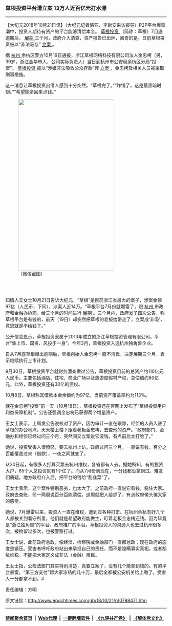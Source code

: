 ### 草根投资平台遭立案 13万人近百亿元打水漂
------------------------

<p>
 【大纪元2018年10月21日讯】（大纪元记者骆亚、李新安采访报导）P2P平台爆雷潮中，投资人期待有资产的平台能够清偿本金。
 <a href="http://www.epochtimes.com/gb/tag/%E8%8D%89%E6%A0%B9%E6%8A%95%E8%B5%84.html">
  草根投资
 </a>
 （简称：草根）7月底逾期后，
 <a href="http://www.epochtimes.com/gb/tag/%E5%B1%95%E6%9C%9F.html">
  展期
 </a>
 三个月，政府介入清查，资产报告已出炉，离奇的是，日前草根投资被以“非法吸存”
 <a href="http://www.epochtimes.com/gb/tag/%E7%AB%8B%E6%A1%88.html">
  立案
 </a>
 。
</p>
<p>
 据
 <a href="http://www.epochtimes.com/gb/tag/%E6%9D%AD%E5%B7%9E.html">
  杭州
 </a>
 余杭区警方10月19日通报，浙江草根网络科技有限公司法人金忠栲（男，39岁，浙江金华市人，公司实际负责人）当日到杭州市公安局余杭区分局“投案”。
 <a href="http://www.epochtimes.com/gb/tag/%E8%8D%89%E6%A0%B9%E6%8A%95%E8%B5%84.html">
  草根投资
 </a>
 被以“涉嫌非法吸收公众存款”罪
 <a href="http://www.epochtimes.com/gb/tag/%E7%AB%8B%E6%A1%88.html">
  立案
 </a>
 ，金忠栲及相关人员被采取刑事措施。
</p>
<p>
 这一消息让草根投资出借人感到十分突然。“草根完了。”“炸锅了，这是最黑暗时刻。”“希望能多回来点钱。”
</p>
<figure class="wp-caption aligncenter" id="attachment_10798492" style="width: 300px">
 <a href="http://i.epochtimes.com/assets/uploads/2018/10/82c8007805cc50c229882b91e1bc04c5-1.jpg">
  <img alt="" class="wp-image-10798492 size-small" height="533" src="http://i.epochtimes.com/assets/uploads/2018/10/82c8007805cc50c229882b91e1bc04c5-1-300x533.jpg" width="300"/>
 </a>
 <br/><figcaption class="wp-caption-text">
  （微信截图）
 </figcaption><br/>
</figure><br/>
<p>
 知情人王女士10月21日告诉大纪元，“草根”是目前浙江省最大的案子，涉案金额97亿（人民币，下同），涉案人近14万。“草根平台7月份就爆雷了，跟
 <a href="http://www.epochtimes.com/gb/tag/%E6%9D%AD%E5%B7%9E.html">
  杭州
 </a>
 市政府和金融办协商，给三个月的时间进行
 <a href="http://www.epochtimes.com/gb/tag/%E5%B1%95%E6%9C%9F.html">
  展期
 </a>
 。三个月内，政府发了四次公告，称草根平台是有钱的，前天（19日）却突然把草根的老板给带走了，立案成‘非吸’，意思就是不给钱了。”
</p>
<p>
 公开信息显示，草根投资隶属于2013年成立的浙江草根投资管理有限公司，平台“集上市、国资、风投于一身”。今年3月，草根投资入选杭州独角兽企业。
</p>
<p>
 自从7月底草根爆出逾期后，草根创始人金忠栲一直不清盘，决定展期三个月，表示继续执行上市计划。
</p>
<p>
 9月30日，草根投资平台就财务清查做过公告，草根投资目前的总资产约110亿元人民币。主要包括酒店、住宅、商业广场以及旅游度假村产权，总估值约80亿元，此外，草根投资还有30亿的债权。
</p>
<p>
 10月8日，草根称其借款本金余额约为97亿，当前资产覆盖率约为113%。
</p>
<p>
 就在金忠栲“投案”前一天（10月18日），草根投资还在官网上发布了“草根投资用户利益保障机制”。公告还强调金忠栲已获得两个增量资产。
</p>
<p>
 王女士表示，上周发公告说核对了资产，因为审计一直在跟踪，经侦的人员入驻了草根的办公地点，天天楼上楼下跟着老板金忠栲，去查他的资产。“政府部门、金融办和经侦已经过问三个月，突然间又立案说它没钱。有点前后太打脸了。”
</p>
<p>
 她说，投资受害人很愤怒，要去杭州上访。政府过问三个月，一直说有钱，百分之百能覆盖过来（借款），一夜之间就变了。
</p>
<p>
 从20日起，有很多人打算买票去杭州维权，各省都有人去。据她所知，有的投资大户，85个人总投资就有1个亿了。而从7月份到现在，一分钱都没拿到过。难友们质疑，地方政府介入后，把平台的钱给“割韭菜”了。
</p>
<div class="video_fit_container">
</div>
<div class="video_fit_container">
</div>
<p>
 王女士表示，这个案件特别恶劣，也太大了。之前政府一直说它有钱，稳住大家。政府去查账，前一两周说百分百能清偿，这周就把人给抓了，有点政府带头骗大家的感觉。
</p>
<p>
 她说，7月爆雷以来，投资人一直在维权，遭到过各种打击。在杭州余杭有好几个人都被关到看守所里，他们就是希望政府能做主，盯着老板金忠栲还钱。因为毕竟是“浙江独角兽”的平台、政府推广的平台。草根投资人的沟通人也去过杭州很多次，被拘留过多次，也被警察打过。
</p>
<p>
 王女士说，此前政府怠政，像经侦、检察院或金融部门一直都怠政；现在政府的态度是镇压。受害者呼吁政府站出来承担自己的责任，而不是隐瞒事实真相，或者胡乱维稳。不能把大家定义成非法（金融）难民。
</p>
<p>
 王女士指，公检法部门其实特别清楚，真要立案了，没有几个能拿到钱的。有的平台暴雷，“第三方支付”帮大家冻结的几十万，最后全都被公安机关给上缴了。受害人一分都拿不到。#
</p>
<p>
 责任编辑：方明
</p>

原文链接：http://www.epochtimes.com/gb/18/10/21/n10798471.htm


------------------------
#### [禁闻聚合首页](https://github.com/gfw-breaker/banned-news/blob/master/README.md) &nbsp;|&nbsp; [Web代理](https://github.com/gfw-breaker/open-proxy/blob/master/README.md) &nbsp;|&nbsp; [一键翻墙软件](https://github.com/gfw-breaker/nogfw/blob/master/README.md) &nbsp;|&nbsp; [《九评共产党》](https://github.com/gfw-breaker/9ping.md/blob/master/README.md#九评之一评共产党是什么) &nbsp;|&nbsp; [《解体党文化》](https://github.com/gfw-breaker/jtdwh.md/blob/master/README.md#绪论)